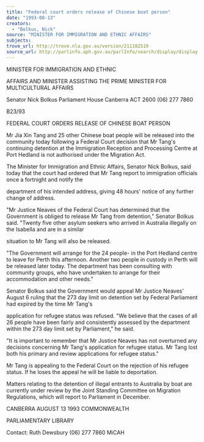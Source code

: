 ```yaml
---
title: "Federal court orders release of Chinese boat person"
date: "1993-08-13"
creators:
  - "Bolkus, Nick"
source: "MINISTER FOR IMMIGRATION AND ETHNIC AFFAIRS"
subjects:
trove_url: http://trove.nla.gov.au/version/211182519
source_url: http://parlinfo.aph.gov.au/parlInfo/search/display/display.w3p;query=Id%3A%22media/pressrel/1706925%22
---
```


 MINISTER FOR IMMIGRATION AND ETHNIC

 AFFAIRS AND MINISTER ASSISTING THE PRIME MINISTER FOR MULTICULTURAL AFFAIRS

 Senator Nick Bolkus Parliament House Canberra ACT 2600 (06) 277 7860

 B23/93

 FEDERAL COURT ORDERS RELEASE OF CHINESE BOAT PERSON

 Mr Jia Xin Tang and 25 other Chinese boat people will be released into the community today following a Federal Court decision that Mr Tang's continuing detention at the Immigration Reception and Processing Centre at Port Hedland is not authorised under the Migration Act.

 The Minister for Immigration and Ethnic Affairs, Senator Nick Bolkus, said today that the court had ordered that Mr Tang report to immigration officials once a fortnight and notify the

 department of his intended address, giving 48 hours' notice of any further change of address.

 "Mr Justice Neaves of the Federal Court has determined that the Government is obliged to release Mr Tang from detention," Senator Bolkus said. "Twenty five other asylum seekers who arrived in Australia illegally on the Isabella and are in a similar

 situation to Mr Tang will also be released.

 "The Government will arrange for the 24 people- in the Port Hedland centre to leave for Perth this afternoon. Another two people in custody in Perth will be released later today. The department has been consulting with community groups, who have undertaken to arrange for their accommodation and other needs."

 Senator Bolkus said the Government would appeal Mr Justice Neaves' August 6 ruling that the 273 day limit on detention set by Federal Parliament had expired by the time Mr Tang's

 application for refugee status was refused. "We believe that the cases of all 26 people have been fairly and consistently assessed by the department within the 273 day limit set by Parliament," he said.

 "It is important to remember that Mr Justice Neaves has not overturned any decisions concerning Mr Tang's application for refugee status. Mr Tang lost both his primary and review applications for refugee status."

 Mr Tang is appealing to the Federal Court on the rejection of his refugee status. If he loses the appeal he will be liable to deportation.

 Matters relating to the detention of illegal entrants to Australia by boat are currently under review by the Joint Standing Committee on Migration Regulations, which will report to Parliament in December.

 CANBERRA AUGUST 13 1993 COMMONWEALTH

 PARLIAMENTARY LIBRARY

 Contact: Ruth Dewsbury (06) 277 7860 MiCAH

